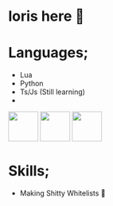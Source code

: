 # loris here 👋

# Languages;

- Lua
- Python
- Ts/Js (Still learning)
- 
<img src="https://cdn.discordapp.com/attachments/1046837773790883912/1106351381931118652/Lua-Logo.png" width="60" height="60"> <img
src="https://cdn.discordapp.com/attachments/1046837773790883912/1106351763625361428/Untitled-5.png" width="60" height="60">
 <img src="https://cdn.discordapp.com/attachments/792258431759286273/1106359368347308082/png-transparent-typescript-hd-logo.png" width="60" height="60">

# Skills;

- Making Shitty Whitelists 🔐
